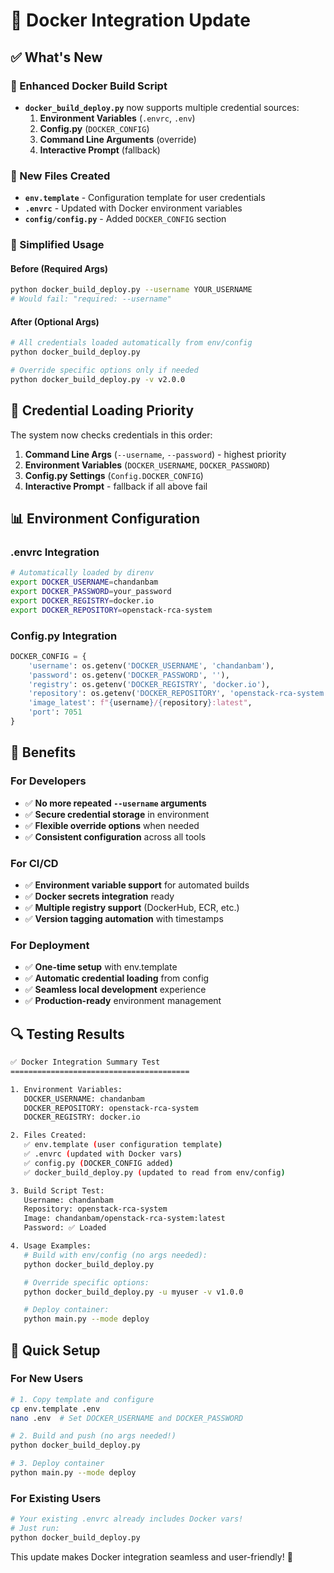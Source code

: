 # 🐳 Docker Integration Update

## ✅ What's New

### 🔧 Enhanced Docker Build Script
- **`docker_build_deploy.py`** now supports multiple credential sources:
  1. **Environment Variables** (`.envrc`, `.env`)
  2. **Config.py** (`DOCKER_CONFIG`)
  3. **Command Line Arguments** (override)
  4. **Interactive Prompt** (fallback)

### 📁 New Files Created
- **`env.template`** - Configuration template for user credentials
- **`.envrc`** - Updated with Docker environment variables
- **`config/config.py`** - Added `DOCKER_CONFIG` section

### 🚀 Simplified Usage

#### Before (Required Args)
```bash
python docker_build_deploy.py --username YOUR_USERNAME
# Would fail: "required: --username"
```

#### After (Optional Args)
```bash
# All credentials loaded automatically from env/config
python docker_build_deploy.py

# Override specific options only if needed
python docker_build_deploy.py -v v2.0.0
```

## 🔄 Credential Loading Priority

The system now checks credentials in this order:
1. **Command Line Args** (`--username`, `--password`) - highest priority
2. **Environment Variables** (`DOCKER_USERNAME`, `DOCKER_PASSWORD`)
3. **Config.py Settings** (`Config.DOCKER_CONFIG`)
4. **Interactive Prompt** - fallback if all above fail

## 📊 Environment Configuration

### .envrc Integration
```bash
# Automatically loaded by direnv
export DOCKER_USERNAME=chandanbam
export DOCKER_PASSWORD=your_password
export DOCKER_REGISTRY=docker.io
export DOCKER_REPOSITORY=openstack-rca-system
```

### Config.py Integration
```python
DOCKER_CONFIG = {
    'username': os.getenv('DOCKER_USERNAME', 'chandanbam'),
    'password': os.getenv('DOCKER_PASSWORD', ''),
    'registry': os.getenv('DOCKER_REGISTRY', 'docker.io'),
    'repository': os.getenv('DOCKER_REPOSITORY', 'openstack-rca-system'),
    'image_latest': f"{username}/{repository}:latest",
    'port': 7051
}
```

## 🎯 Benefits

### For Developers
- ✅ **No more repeated `--username` arguments**
- ✅ **Secure credential storage** in environment
- ✅ **Flexible override options** when needed
- ✅ **Consistent configuration** across all tools

### For CI/CD
- ✅ **Environment variable support** for automated builds
- ✅ **Docker secrets integration** ready
- ✅ **Multiple registry support** (DockerHub, ECR, etc.)
- ✅ **Version tagging automation** with timestamps

### For Deployment
- ✅ **One-time setup** with env.template
- ✅ **Automatic credential loading** from config
- ✅ **Seamless local development** experience
- ✅ **Production-ready** environment management

## 🔍 Testing Results

```bash
✅ Docker Integration Summary Test
========================================

1. Environment Variables:
   DOCKER_USERNAME: chandanbam
   DOCKER_REPOSITORY: openstack-rca-system
   DOCKER_REGISTRY: docker.io

2. Files Created:
   ✅ env.template (user configuration template)
   ✅ .envrc (updated with Docker vars)
   ✅ config.py (DOCKER_CONFIG added)
   ✅ docker_build_deploy.py (updated to read from env/config)

3. Build Script Test:
   Username: chandanbam
   Repository: openstack-rca-system
   Image: chandanbam/openstack-rca-system:latest
   Password: ✅ Loaded

4. Usage Examples:
   # Build with env/config (no args needed):
   python docker_build_deploy.py

   # Override specific options:
   python docker_build_deploy.py -u myuser -v v1.0.0

   # Deploy container:
   python main.py --mode deploy
```

## 🚀 Quick Setup

### For New Users
```bash
# 1. Copy template and configure
cp env.template .env
nano .env  # Set DOCKER_USERNAME and DOCKER_PASSWORD

# 2. Build and push (no args needed!)
python docker_build_deploy.py

# 3. Deploy container
python main.py --mode deploy
```

### For Existing Users
```bash
# Your existing .envrc already includes Docker vars!
# Just run:
python docker_build_deploy.py
```

This update makes Docker integration seamless and user-friendly! 🎉 